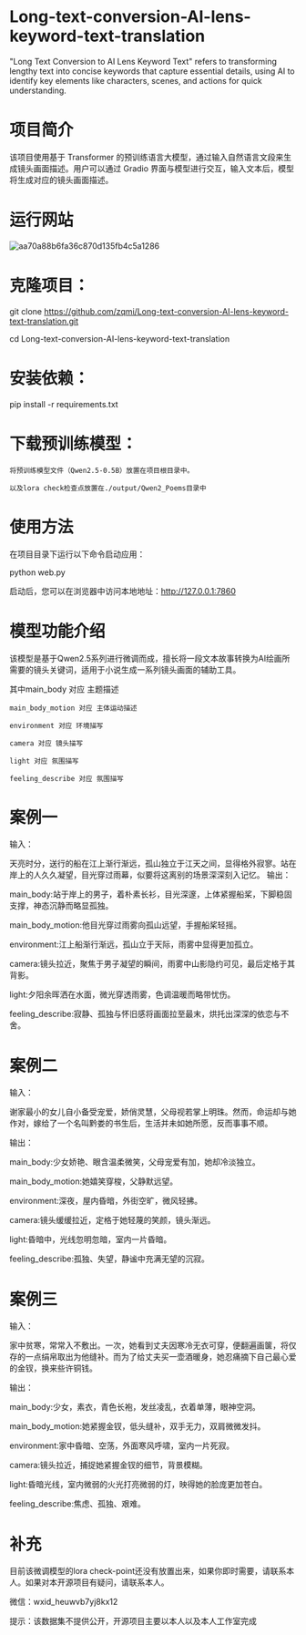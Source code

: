# Long-text-conversion-AI-lens-keyword-text-translation
"Long Text Conversion to AI Lens Keyword Text" refers to transforming lengthy text into concise keywords that capture essential details, using AI to identify key elements like characters, scenes, and actions for quick understanding.

# 项目简介
该项目使用基于 Transformer 的预训练语言大模型，通过输入自然语言文段来生成镜头画面描述。用户可以通过 Gradio 界面与模型进行交互，输入文本后，模型将生成对应的镜头画面描述。

# 运行网站

![aa70a88b6fa36c870d135fb4c5a1286](https://github.com/user-attachments/assets/9610f403-03b1-41ad-9422-f0b41d57cab9)

# 克隆项目：

git clone https://github.com/zqmi/Long-text-conversion-AI-lens-keyword-text-translation.git

cd Long-text-conversion-AI-lens-keyword-text-translation

# 安装依赖：

pip install -r requirements.txt

# 下载预训练模型：

    将预训练模型文件（Qwen2.5-0.5B）放置在项目根目录中。

    以及lora check检查点放置在./output/Qwen2_Poems目录中

# 使用方法

在项目目录下运行以下命令启动应用：

python web.py

启动后，您可以在浏览器中访问本地地址：http://127.0.0.1:7860

# 模型功能介绍

该模型是基于Qwen2.5系列进行微调而成，擅长将一段文本故事转换为AI绘画所需要的镜头关键词，适用于小说生成一系列镜头画面的辅助工具。

其中main_body 对应 主题描述

    main_body_motion 对应 主体运动描述

    environment 对应 环境描写

    camera 对应 镜头描写

    light 对应 氛围描写

    feeling_describe 对应 氛围描写
    
# 案例一
输入：

天亮时分，送行的船在江上渐行渐远，孤山独立于江天之间，显得格外寂寥。站在岸上的人久久凝望，目光穿过雨幕，似要将这离别的场景深深刻入记忆。
输出：

main_body:站于岸上的男子，着朴素长衫，目光深邃，上体紧握船桨，下脚稳固支撑，神态沉静而略显孤独。

main_body_motion:他目光穿过雨雾向孤山远望，手握船桨轻摇。

environment:江上船渐行渐远，孤山立于天际，雨雾中显得更加孤立。

camera:镜头拉近，聚焦于男子凝望的瞬间，雨雾中山影隐约可见，最后定格于其背影。

light:夕阳余晖洒在水面，微光穿透雨雾，色调温暖而略带忧伤。

feeling_describe:寂静、孤独与怀旧感将画面拉至最末，烘托出深深的依恋与不舍。

# 案例二
输入：

谢家最小的女儿自小备受宠爱，娇俏灵慧，父母视若掌上明珠。然而，命运却与她作对，嫁给了一个名叫黔娄的书生后，生活并未如她所愿，反而事事不顺。

输出：

main_body:少女娇艳、眼含温柔微笑，父母宠爱有加，她却冷淡独立。

main_body_motion:她嬉笑穿梭，父静默远望。

environment:深夜，屋内昏暗，外街空旷，微风轻拂。

camera:镜头缓缓拉近，定格于她轻蔑的笑颜，镜头渐远。

light:昏暗中，光线忽明忽暗，室内一片昏暗。

feeling_describe:孤独、失望，静谧中充满无望的沉寂。

# 案例三
输入：

家中贫寒，常常入不敷出。一次，她看到丈夫因寒冷无衣可穿，便翻遍画箧，将仅存的一点绢帛取出为他缝补。而为了给丈夫买一壶酒暖身，她忍痛摘下自己最心爱的金钗，换来些许铜钱。

输出：

main_body:少女，素衣，青色长袍，发丝凌乱，衣着单薄，眼神空洞。

main_body_motion:她紧握金钗，低头缝补，双手无力，双肩微微发抖。

environment:家中昏暗、空荡，外面寒风呼啸，室内一片死寂。

camera:镜头拉近，捕捉她紧握金钗的细节，背景模糊。

light:昏暗光线，室内微弱的火光打亮微弱的灯，映得她的脸庞更加苍白。

feeling_describe:焦虑、孤独、艰难。

# 补充
目前该微调模型的lora check-point还没有放置出来，如果你即时需要，请联系本人。如果对本开源项目有疑问，请联系本人。

微信：wxid_heuwvb7yj8kx12

提示：该数据集不提供公开，开源项目主要以本人以及本人工作室完成
       








